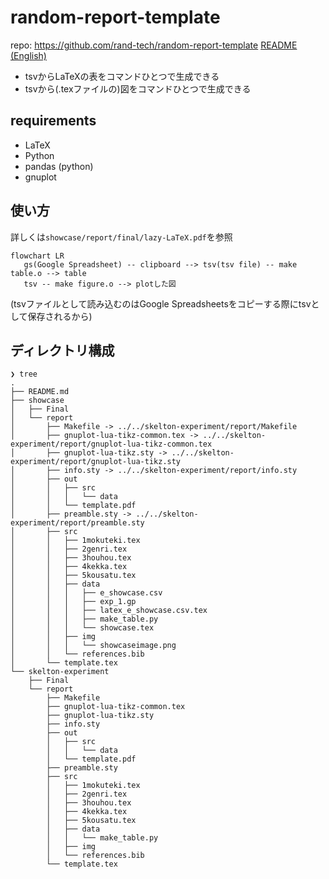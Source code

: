 # random-report-template
repo: https://github.com/rand-tech/random-report-template
[README (English)](README.md)


- tsvからLaTeXの表をコマンドひとつで生成できる
- tsvから(.texファイルの)図をコマンドひとつで生成できる

## requirements
- LaTeX
- Python
- pandas (python)
- gnuplot

## 使い方
詳しくは`showcase/report/final/lazy-LaTeX.pdf`を参照

```mermaid
flowchart LR
   gs(Google Spreadsheet) -- clipboard --> tsv(tsv file) -- make table.o --> table
   tsv -- make figure.o --> plotした図
```
(tsvファイルとして読み込むのはGoogle Spreadsheetsをコピーする際にtsvとして保存されるから)

## ディレクトリ構成
```
❯ tree
.
├── README.md
├── showcase
│   ├── Final
│   └── report
│       ├── Makefile -> ../../skelton-experiment/report/Makefile
│       ├── gnuplot-lua-tikz-common.tex -> ../../skelton-experiment/report/gnuplot-lua-tikz-common.tex
│       ├── gnuplot-lua-tikz.sty -> ../../skelton-experiment/report/gnuplot-lua-tikz.sty
│       ├── info.sty -> ../../skelton-experiment/report/info.sty
│       ├── out
│       │   ├── src
│       │   │   └── data
│       │   └── template.pdf
│       ├── preamble.sty -> ../../skelton-experiment/report/preamble.sty
│       ├── src
│       │   ├── 1mokuteki.tex
│       │   ├── 2genri.tex
│       │   ├── 3houhou.tex
│       │   ├── 4kekka.tex
│       │   ├── 5kousatu.tex
│       │   ├── data
│       │   │   ├── e_showcase.csv
│       │   │   ├── exp_1.gp
│       │   │   ├── latex_e_showcase.csv.tex
│       │   │   ├── make_table.py
│       │   │   └── showcase.tex
│       │   ├── img
│       │   │   └── showcaseimage.png
│       │   └── references.bib
│       └── template.tex
└── skelton-experiment
    ├── Final
    └── report
        ├── Makefile
        ├── gnuplot-lua-tikz-common.tex
        ├── gnuplot-lua-tikz.sty
        ├── info.sty
        ├── out
        │   ├── src
        │   │   └── data
        │   └── template.pdf
        ├── preamble.sty
        ├── src
        │   ├── 1mokuteki.tex
        │   ├── 2genri.tex
        │   ├── 3houhou.tex
        │   ├── 4kekka.tex
        │   ├── 5kousatu.tex
        │   ├── data
        │   │   └── make_table.py
        │   ├── img
        │   └── references.bib
        └── template.tex

```


